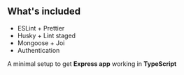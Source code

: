 ## What's included

- ESLint + Prettier
- Husky + Lint staged
- Mongoose + Joi
- Authentication

A minimal setup to get **Express app** working in **TypeScript**
